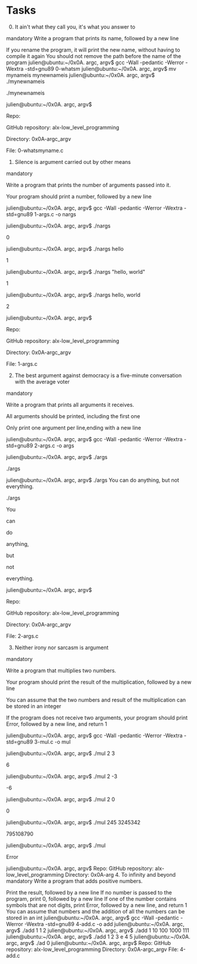 # Tasks

0. It ain't what they call you, it's what you answer to

mandatory
Write a program that prints its name, followed by a new line

If you rename the program, it will print the new name, without having to compile it again
You should not remove the path before the name of the program
julien@ubuntu:~/0x0A. argc, argv$ gcc -Wall -pedantic -Werror -Wextra -std=gnu89 0-whatsm
julien@ubuntu:~/0x0A. argc, argv$ mv mynameis mynewnameis
julien@ubuntu:~/0x0A. argc, argv$ ./mynewnameis 

./mynewnameis

julien@ubuntu:~/0x0A. argc, argv$ 

Repo:



GitHub repository: alx-low_level_programming

Directory: 0x0A-argc_argv

File: 0-whatsmyname.c

   

1. Silence is argument carried out by other means

mandatory

Write a program that prints the number of arguments passed into it.



Your program should print a number, followed by a new line

julien@ubuntu:~/0x0A. argc, argv$ gcc -Wall -pedantic -Werror -Wextra -std=gnu89 1-args.c -o nargs

julien@ubuntu:~/0x0A. argc, argv$ ./nargs 

0

julien@ubuntu:~/0x0A. argc, argv$ ./nargs hello

1

julien@ubuntu:~/0x0A. argc, argv$ ./nargs "hello, world"

1

julien@ubuntu:~/0x0A. argc, argv$ ./nargs hello, world

2

julien@ubuntu:~/0x0A. argc, argv$ 

Repo:



GitHub repository: alx-low_level_programming

Directory: 0x0A-argc_argv

File: 1-args.c

   

2. The best argument against democracy is a five-minute conversation with the average voter

mandatory

Write a program that prints all arguments it receives.



All arguments should be printed, including the first one

Only print one argument per line,ending with a new line

julien@ubuntu:~/0x0A. argc, argv$ gcc -Wall -pedantic -Werror -Wextra -std=gnu89 2-args.c -o args

julien@ubuntu:~/0x0A. argc, argv$ ./args 

./args

julien@ubuntu:~/0x0A. argc, argv$ ./args You can do anything, but not everything.

./args

You

can

do

anything,

but

not

everything.

julien@ubuntu:~/0x0A. argc, argv$ 

Repo:



GitHub repository: alx-low_level_programming

Directory: 0x0A-argc_argv

File: 2-args.c

   

3. Neither irony nor sarcasm is argument

mandatory

Write a program that multiplies two numbers.



Your program should print the result of the multiplication, followed by a new line

You can assume that the two numbers and result of the multiplication can be stored in an integer

If the program does not receive two arguments, your program should print Error, followed by a new line, and return 1

julien@ubuntu:~/0x0A. argc, argv$ gcc -Wall -pedantic -Werror -Wextra -std=gnu89 3-mul.c -o mul

julien@ubuntu:~/0x0A. argc, argv$ ./mul 2 3

6

julien@ubuntu:~/0x0A. argc, argv$ ./mul 2 -3

-6

julien@ubuntu:~/0x0A. argc, argv$ ./mul 2 0

0

julien@ubuntu:~/0x0A. argc, argv$ ./mul 245 3245342

795108790

julien@ubuntu:~/0x0A. argc, argv$ ./mul

Error

julien@ubuntu:~/0x0A. argc, argv$ 
Repo:
GitHub repository: alx-low_level_programming
Directory: 0x0A-arg
4. To infinity and beyond
mandatory
Write a program that adds positive numbers.

Print the result, followed by a new line
If no number is passed to the program, print 0, followed by a new line
If one of the number contains symbols that are not digits, print Error, followed by a new line, and return 1
You can assume that numbers and the addition of all the numbers can be stored in an int
julien@ubuntu:~/0x0A. argc, argv$ gcc -Wall -pedantic -Werror -Wextra -std=gnu89 4-add.c -o add
julien@ubuntu:~/0x0A. argc, argv$ ./add 1 1
2
julien@ubuntu:~/0x0A. argc, argv$ ./add 1 10 100 1000
111
julien@ubuntu:~/0x0A. argc, argv$ ./add 1 2 3 e 4 5
julien@ubuntu:~/0x0A. argc, argv$ ./ad
0
julien@ubuntu:~/0x0A. argc, argv$ 
Repo:
GitHub repository: alx-low_level_programming
Directory: 0x0A-argc_argv
File: 4-add.c

